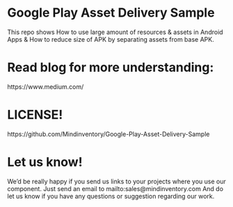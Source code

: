 <h1>Google Play Asset Delivery Sample</h1>

This repo shows How to use large amount of resources & assets in Android Apps & How to reduce size of APK by separating assets from base APK.

<h1> Read blog for more understanding: </h1>
https://www.medium.com/

<h1>LICENSE!</h1>
https://github.com/Mindinventory/Google-Play-Asset-Delivery-Sample

<h1>Let us know!</h1>
We’d be really happy if you send us links to your projects where you use our component. Just send an email to mailto:sales@mindinventory.com And do let us know if you have any questions or suggestion regarding our work.
